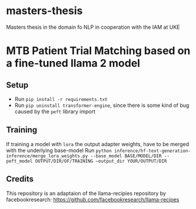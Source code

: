 # masters-thesis
Masters thesis in the domain fo NLP in cooperation with the IAM at UKE
# MTB Patient Trial Matching based on a fine-tuned llama 2 model
## Setup
- Run `pip install -r requirements.txt`
- Run `pip uninstall transformer-engine`, since there is some kind of bug caused by the `peft` library import

## Training
If training a model with `lora` the output adapter weights, have to be merged with the underlying base-model
Run `python inference/hf-text-generation-inference/merge_lora_weights.py --base_model BASE/MODEL/DIR --peft_model OUTPUT/DIR/OF/TRAINING —output_dir YOUR/OUTPUT/DIR`

## Credits
This repository is an adaptaion of the llama-recipies repository by facebookresearch: https://github.com/facebookresearch/llama-recipes
